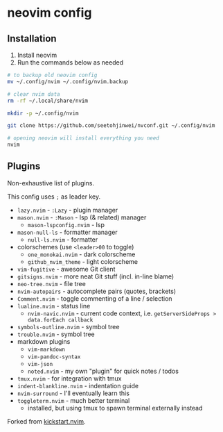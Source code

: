 # neovim config

## Installation

1. Install neovim
2. Run the commands below as needed

```sh
# to backup old neovim config
mv ~/.config/nvim ~/.config/nvim.backup

# clear nvim data
rm -rf ~/.local/share/nvim

mkdir -p ~/.config/nvim

git clone https://github.com/seetohjinwei/nvconf.git ~/.config/nvim

# opening neovim will install everything you need
nvim
```

## Plugins

Non-exhaustive list of plugins.

This config uses `;` as leader key.

- `lazy.nvim` - `:Lazy` - plugin manager
- `mason.nvim` - `:Mason` - lsp (& related) manager
    - `mason-lspconfig.nvim` - lsp
- `mason-null-ls` - formatter manager
    - `null-ls.nvim` - formatter
- colorschemes (use `<leader>00` to toggle)
    - `one_monokai.nvim` - dark colorscheme
    - `github_nvim_theme` - light colorscheme
- `vim-fugitive` - awesome Git client
- `gitsigns.nvim` - more neat Git stuff (incl. in-line blame)
- `neo-tree.nvim` - file tree
- `nvim-autopairs` - autocomplete pairs (quotes, brackets)
- `Comment.nvim` - toggle commenting of a line / selection
- `lualine.nvim` - status line
    - `nvim-navic.nvim` - current code context, i.e. `getServerSideProps > data.forEach callback`
- `symbols-outline.nvim` - symbol tree
- `trouble.nvim` - symbol tree
- markdown plugins
    - `vim-markdown`
    - `vim-pandoc-syntax`
    - `vim-json`
    - `noted.nvim` - my own "plugin" for quick notes / todos
- `tmux.nvim` - for integration with tmux
- `indent-blankline.nvim` - indentation guide
- `nvim-surround` - I'll eventually learn this
- `toggleterm.nvim` - much better terminal
    - installed, but using tmux to spawn terminal externally instead

Forked from [kickstart.nvim](https://github.com/nvim-lua/kickstart.nvim).
